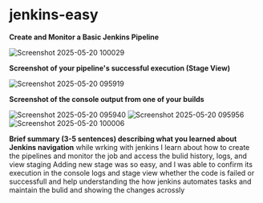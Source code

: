# jenkins-easy
**Create and Monitor a Basic Jenkins Pipeline**

![Screenshot 2025-05-20 100029](https://github.com/user-attachments/assets/820b451e-5da5-45c6-bf4e-5677e81e0f0a)

**Screenshot of your pipeline's successful execution (Stage View)**

![Screenshot 2025-05-20 095919](https://github.com/user-attachments/assets/519bdfdd-f096-4f2d-9764-98c8d1068b55)

**Screenshot of the console output from one of your builds**

![Screenshot 2025-05-20 095940](https://github.com/user-attachments/assets/654ca7bf-b198-4fc6-8c63-00de6fc1a3ad)
![Screenshot 2025-05-20 095956](https://github.com/user-attachments/assets/01b13f3f-746f-46f3-951d-cba049b42b04)
![Screenshot 2025-05-20 100006](https://github.com/user-attachments/assets/4bdd92d6-0241-4438-9b12-4fe8a37110b1)

**Brief summary (3-5 sentences) describing what you learned about Jenkins navigation**
while wrking with jenkins I learn about how to create the pipelines and monitor the job and access the bulid history, logs, and view staging
Adding new stage was so easy, and I was able to confirm its execution in the console logs and stage view whether the code is failed or successfull and help understanding the how jenkins automates tasks and maintain the bulid 
and showing the changes acrossly

